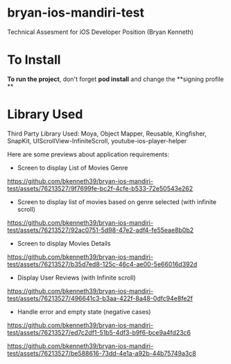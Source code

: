 # bryan-ios-mandiri-test

Technical Assesment for iOS Developer Position (Bryan Kenneth)
# To Install
**To run the project**, don't forget **pod install** and change the **signing profile **

# Library Used
Third Party Library Used: Moya, Object Mapper, Reusable, Kingfisher, SnapKit, UIScrollView-InfiniteScroll, youtube-ios-player-helper

Here are some previews about application requirements:

- Screen to display List of Movies Genre



https://github.com/bkenneth39/bryan-ios-mandiri-test/assets/76213527/9f7699fe-bc2f-4cfe-b533-72e50543e262

- Screen to display list of movies based on genre selected (with infinite scroll)


https://github.com/bkenneth39/bryan-ios-mandiri-test/assets/76213527/92ac0751-5d98-47e2-adf4-fe55eae8b0b2



- Screen to display Movies Details


https://github.com/bkenneth39/bryan-ios-mandiri-test/assets/76213527/b35d7ed8-125c-46c4-ae00-5e66016d392d

- Display User Reviews (with Infinite scroll)

https://github.com/bkenneth39/bryan-ios-mandiri-test/assets/76213527/496641c3-b3aa-422f-8a48-0dfc94e8fe2f

- Handle error and empty state (negative cases)


https://github.com/bkenneth39/bryan-ios-mandiri-test/assets/76213527/ed7c2df1-51b5-4df3-b9f6-bce9a4fd23c6




https://github.com/bkenneth39/bryan-ios-mandiri-test/assets/76213527/be588616-73dd-4e1a-a92b-44b75749a3c8





